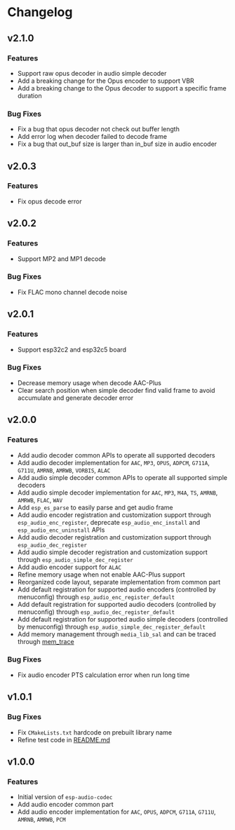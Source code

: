 # Changelog

## v2.1.0

### Features

- Support raw opus decoder in audio simple decoder
- Add a breaking change for the Opus encoder to support VBR
- Add a breaking change to the Opus decoder to support a specific frame duration

### Bug Fixes

- Fix a bug that opus decoder not check out buffer length
- Add error log when decoder failed to decode frame
- Fix a bug that out_buf size is larger than in_buf size in audio encoder

## v2.0.3

### Features

- Fix opus decode error


## v2.0.2

### Features

- Support MP2 and MP1 decode

### Bug Fixes

- Fix FLAC mono channel decode noise


## v2.0.1

### Features

- Support esp32c2 and esp32c5 board

### Bug Fixes

- Decrease memory usage when decode AAC-Plus
- Clear search position when simple decoder find valid frame to avoid accumulate and generate decoder error


## v2.0.0

### Features

- Add audio decoder common APIs to operate all supported decoders
- Add audio decoder implementation for `AAC`, `MP3`, `OPUS`, `ADPCM`, `G711A`, `G711U`, `AMRNB`, `AMRWB`, `VORBIS`, `ALAC`
- Add audio simple decoder common APIs to operate all supported simple decoders
- Add audio simple decoder implementation for `AAC`, `MP3`, `M4A`, `TS`, `AMRNB`, `AMRWB`, `FLAC`, `WAV`
- Add `esp_es_parse` to easily parse and get audio frame
- Add audio encoder registration and customization support through `esp_audio_enc_register`, deprecate `esp_audio_enc_install` and `esp_audio_enc_uninstall` APIs
- Add audio decoder registration and customization support through `esp_audio_dec_register`
- Add audio simple decoder registration and customization support through `esp_audio_simple_dec_register`
- Add audio encoder support for `ALAC`
- Refine memory usage when not enable AAC-Plus support
- Reorganized code layout, separate implementation from common part
- Add default registration for supported audio encoders (controlled by menuconfig) through `esp_audio_enc_register_default`
- Add default registration for supported audio decoders (controlled by menuconfig) through `esp_audio_dec_register_default`
- Add default registration for supported audio simple decoders (controlled by menuconfig) through `esp_audio_simple_dec_register_default`
- Add memory management through `media_lib_sal` and can be traced through [mem_trace](https://github.com/espressif/esp-adf-libs/tree/master/media_lib_sal/mem_trace)

### Bug Fixes

- Fix audio encoder PTS calculation error when run long time


## v1.0.1

### Bug Fixes

- Fix `CMakeLists.txt` hardcode on prebuilt library name
- Refine test code in [README.md](README.md)


## v1.0.0

### Features

- Initial version of `esp-audio-codec`
- Add audio encoder common part
- Add audio encoder implementation for `AAC`, `OPUS`, `ADPCM`, `G711A`, `G711U`, `AMRNB`, `AMRWB`, `PCM`
